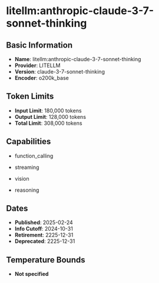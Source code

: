 # litellm:anthropic-claude-3-7-sonnet-thinking

## Basic Information
- **Name**: litellm:anthropic-claude-3-7-sonnet-thinking
- **Provider**: LITELLM
- **Version**: claude-3-7-sonnet-thinking
- **Encoder**: o200k_base

## Token Limits
- **Input Limit**: 180,000 tokens
- **Output Limit**: 128,000 tokens
- **Total Limit**: 308,000 tokens

## Capabilities


- function_calling

- streaming

- vision

- reasoning



## Dates
- **Published**: 2025-02-24
- **Info Cutoff**: 2024-10-31
- **Retirement**: 2225-12-31
- **Deprecated**: 2225-12-31

## Temperature Bounds

- **Not specified**




